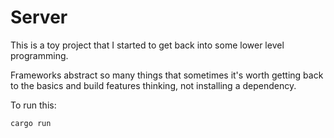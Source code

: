 # Server

This is a toy project that I started to get back into some lower level programming.

Frameworks abstract so many things that sometimes it's worth getting back to the basics and build features thinking, not installing a dependency.

To run this:

```
cargo run
```
